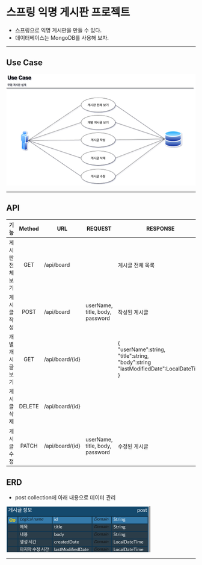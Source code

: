 # 스프링 익명 게시판 프로젝트
* 스프링으로 익명 게시판을 만들 수 있다.
* 데이터베이스는 MongoDB를 사용해 보자.
***


## Use Case
![img](https://github.com/japgo/spring_study/blob/master/AnonymousBoard2/img/%EA%B2%8C%EC%8B%9C%ED%8C%90%20use%20case.drawio.png)
***

## API
|    기능     | Method | URL              | REQUEST                         | RESPONSE                                                                                                       |
|:---------:|:------:|------------------|---------------------------------|----------------------------------------------------------------------------------------------------------------|
| 게시판 전체 보기 |  GET   | /api/board       |                                 | 게시글 전체 목록                                                                                                      |
|  게시글 작성   |  POST  | /api/board       | userName, title, body, password | 작성된 게시글                                                                                                        |
| 개별 개시글 보기 |  GET   | /api/board/{id}  |                                 | { <br> "userName":string, <br> "title":string, <br> "body":string <br> "lastModifiedDate":LocalDateTime <br> } |
|  게시글 삭제   | DELETE | /api/board/{id}  |                                 |                                                                                                                |
|  게시글 수정   | PATCH  | /api/board/{id}  | userName, title, body, password | 수정된 게시글                                                                                                         |


## ERD
* post collection에 아래 내용으로 데이터 관리

![img](https://github.com/japgo/spring_study/blob/master/AnonymousBoard2/img/%EC%9D%B5%EB%AA%85%20%EA%B2%8C%EC%8B%9C%ED%8C%90.png)
***
